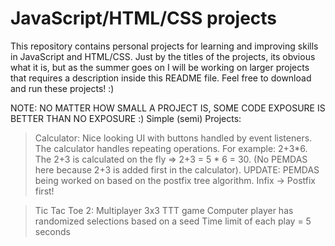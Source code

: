 # JavaScript/HTML/CSS projects

This repository contains personal projects for learning and improving skills in JavaScript and HTML/CSS. Just by the titles of the projects, its obvious what it is, but as the summer goes on I will be working on larger projects that requires a description inside this README file. Feel free to download and run these projects! :)

NOTE: NO MATTER HOW SMALL A PROJECT IS, SOME CODE EXPOSURE IS BETTER THAN NO EXPOSURE :)
Simple (semi) Projects:
> Calculator: 
  > Nice looking UI with buttons handled by event listeners. 
  > The calculator handles repeating operations. For example: 2+3*6. The 2+3 is calculated on the fly => 2+3 = 5 * 6 = 30. (No PEMDAS here because 2+3 is added first in the calculator). 
  > UPDATE: PEMDAS being worked on based on the postfix tree algorithm. Infix -> Postfix first!


>Tic Tac Toe 2:
  > Multiplayer 3x3 TTT game
  > Computer player has randomized selections based on a seed
  > Time limit of each play = 5 seconds
